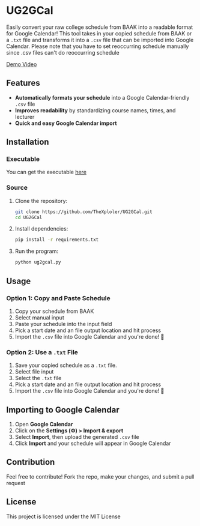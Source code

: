 # UG2GCal

Easily convert your raw college schedule from BAAK into a readable format for Google Calendar! This tool takes in your copied schedule from BAAK or a `.txt` file and transforms it into a `.csv` file that can be imported into Google Calendar. Please note that you have to set reoccurring schedule manually since .csv files can't do reoccurring schedule

[Demo Video](https://youtu.be/lEfEQnWYCBA)

## Features
- **Automatically formats your schedule** into a Google Calendar-friendly `.csv` file
- **Improves readability** by standardizing course names, times, and lecturer
- **Quick and easy Google Calendar import**

## Installation
### Executable
You can get the executable [here](https://github.com/TheXploler/UG2GCal/releases)
### Source
1. Clone the repository:
   ```bash
   git clone https://github.com/TheXploler/UG2GCal.git
   cd UG2GCal
   ```

2. Install dependencies:
   ```bash
   pip install -r requirements.txt
   ```
3. Run the program:
    ```bash
   python ug2gcal.py
   ```

## Usage

### Option 1: Copy and Paste Schedule
1. Copy your schedule from BAAK
2. Select manual input
3. Paste your schedule into the input field
4. Pick a start date and an file output location and hit process
5. Import the `.csv` file into Google Calendar and you're done! 🚀

### Option 2: Use a `.txt` File
1. Save your copied schedule as a `.txt` file.
2. Select file input
3. Select the `.txt` file
4. Pick a start date and an file output location and hit process
5. Import the `.csv` file into Google Calendar and you're done! 🚀

## Importing to Google Calendar
1. Open **Google Calendar**
2. Click on the **Settings (⚙️) > Import & export**
3. Select **Import**, then upload the generated `.csv` file
4. Click **Import** and your schedule will appear in Google Calendar

## Contribution
Feel free to contribute! Fork the repo, make your changes, and submit a pull request

## License
This project is licensed under the MIT License
